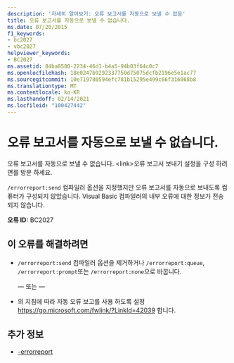 ```yaml
---
description: '자세히 알아보기: 오류 보고서를 자동으로 보낼 수 없음'
title: 오류 보고서를 자동으로 보낼 수 없습니다.
ms.date: 07/20/2015
f1_keywords:
- bc2027
- vbc2027
helpviewer_keywords:
- BC2027
ms.assetid: 84ba8580-2234-46d1-b4a5-94b03f64c0c7
ms.openlocfilehash: 18e0247b9292337750d75075dcfb2196e5e1ac77
ms.sourcegitcommit: 10e719780594efc781b15295e499c66f316068b8
ms.translationtype: MT
ms.contentlocale: ko-KR
ms.lasthandoff: 02/14/2021
ms.locfileid: "100427442"
---
```

# <a name="cannot-send-error-report-automatically"></a>오류 보고서를 자동으로 보낼 수 없습니다.

오류 보고서를 자동으로 보낼 수 없습니다. \<link>오류 보고서 보내기 설정을 구성 하려면를 방문 하세요.

`/errorreport:send` 컴파일러 옵션을 지정했지만 오류 보고서를 자동으로 보내도록 컴퓨터가 구성되지 않았습니다. Visual Basic 컴파일러의 내부 오류에 대한 정보가 전송되지 않습니다.

**오류 ID:** BC2027

## <a name="to-correct-this-error"></a>이 오류를 해결하려면

- `/errorreport:send` 컴파일러 옵션을 제거하거나 `/errorreport:queue`, `/errorreport:prompt`또는 `/errorreport:none`으로 바꿉니다.

     — 또는 —

- 의 지침에 따라 자동 오류 보고를 사용 하도록 설정 <https://go.microsoft.com/fwlink/?LinkId=42039> 합니다.

## <a name="see-also"></a>추가 정보

- [-errorreport](../reference/command-line-compiler/errorreport.md)
